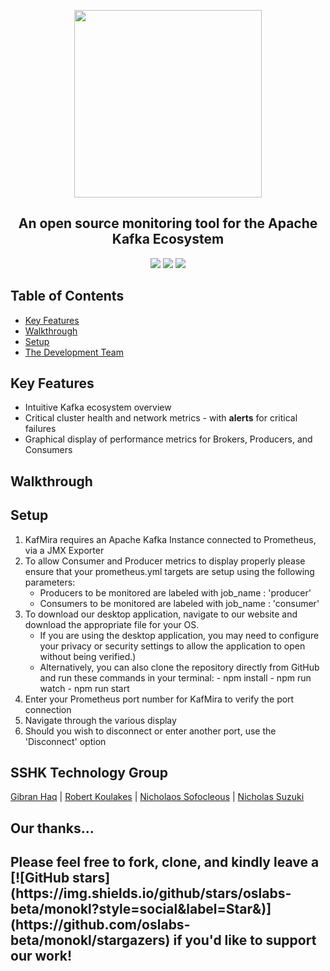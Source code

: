 <p align="center">
<img alignContent="center" src="https://i.imgur.com/rAgCkC6.png" width="300" height="300"></p>

<h2 align="center"><strong>An open source monitoring tool for the Apache Kafka Ecosystem</strong></h2>

<p align="center">
  <img src="https://img.shields.io/badge/PRs-welcome-brightgreen.svg?style=flat"/>
  <img src="https://img.shields.io/badge/contributions-welcome-brightgreen.svg?style=flat"/>
  <img src="https://img.shields.io/github/stars/oslabs-beta/Kafmira?logoColor=%2334495e&style=social"> 
</p>

## Table of Contents

* [Key Features](#key-features)
* [Walkthrough](#walkthrough)
* [Setup](#setup)
* [The Development Team](#sshk-technology-group)

## Key Features

- Intuitive Kafka ecosystem overview
- Critical cluster health and network metrics - with <strong>alerts</strong> for critical failures
- Graphical display of performance metrics for Brokers, Producers, and Consumers

## Walkthrough




## Setup

1. KafMira requires an Apache Kafka Instance connected to Prometheus, via a JMX Exporter
2. To allow Consumer and Producer metrics to display properly please ensure that your prometheus.yml targets are setup using the following parameters:
      - Producers to be monitored are labeled with job_name : 'producer'
      - Consumers to be monitored are labeled with job_name : 'consumer'
3. To download our desktop application, navigate to our website and download the appropriate file for your OS.
      - If you are using the desktop application, you may need to configure your privacy or security settings to allow the application to open without being             verified.)
      - Alternatively, you can also clone the repository directly from GitHub and run these commands in your terminal:
            - npm install
            - npm run watch
            - npm run start
4. Enter your Prometheus port number for KafMira to verify the port connection
5. Navigate through the various display
6. Should you wish to disconnect or enter another port, use the 'Disconnect' option

## SSHK Technology Group

 [Gibran Haq](https://www.linkedin.com/in/gibran-haq/)
| [Robert Koulakes](https://www.linkedin.com/in/robert-koulakes/)
| [Nicholaos Sofocleous](https://www.linkedin.com/in/nicholaos-sofocleous/)
| [Nicholas Suzuki](https://www.linkedin.com/in/nicholas-j-suzuki/)


<h2> Our thanks... <h2>
Please feel free to fork, clone, and  kindly leave a [![GitHub stars](https://img.shields.io/github/stars/oslabs-beta/monokl?style=social&label=Star&)](https://github.com/oslabs-beta/monokl/stargazers) if you'd like to support our work!
